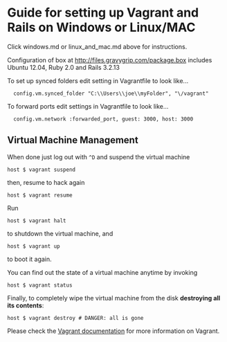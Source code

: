 # Guide for setting up Vagrant and Rails on Windows or Linux/MAC

Click windows.md or linux_and_mac.md above for instructions.

Configuration of box at http://files.gravygrip.com/package.box includes Ubuntu 12.04, Ruby 2.0 and Rails 3.2.13

To set up synced folders edit setting in Vagrantfile to look like...

      config.vm.synced_folder "C:\\Users\\joe\\myFolder", "\/vagrant"

To forward ports edit settings in Vagrantfile to look like...

      config.vm.network :forwarded_port, guest: 3000, host: 3000

## Virtual Machine Management

When done just log out with `^D` and suspend the virtual machine

    host $ vagrant suspend

then, resume to hack again

    host $ vagrant resume

Run

    host $ vagrant halt

to shutdown the virtual machine, and

    host $ vagrant up

to boot it again.

You can find out the state of a virtual machine anytime by invoking

    host $ vagrant status

Finally, to completely wipe the virtual machine from the disk **destroying all its contents**:

    host $ vagrant destroy # DANGER: all is gone

Please check the [Vagrant documentation](http://docs.vagrantup.com/v2/) for more information on Vagrant.

